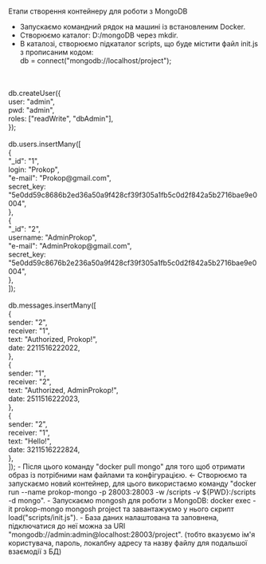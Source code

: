 <br>Етапи створення контейнеру для роботи з MongoDB
- Запускаємо командний рядок на машині із встановленим Docker.
- Створюємо каталог: D:/mongoDB через mkdir.
- В каталозі, створюємо підкаталог scripts, що буде містити файл init.js з прописаним кодом:
<br>db = connect("mongodb://localhost/project");
<br>
<br>db.createUser({
<br> user: "admin",
<br>  pwd: "admin",
<br>  roles: ["readWrite", "dbAdmin"],
<br>});
<br>
<br>db.users.insertMany([
<br> {
<br>    "_id": "1",
<br>    login: "Prokop",
<br>    "e-mail": "Prokop@gmail.com",
<br>    secret_key: "5e0dd59c8686b2ed36a50a9f428cf39f305a1fb5c0d2f842a5b2716bae9e0004",
<br>  },
<br>  {
<br>    "_id": "2",
<br>    username: "AdminProkop",
<br>    "e-mail": "AdminProkop@gmail.com",
<br>    secret_key: "5e0dd59c8676b2e236a50a9f428cf39f305a1fb5c0d2f842a5b2716bae9e0004",
<br>  },
<br>]);
<br>
<br>db.messages.insertMany([
<br> {
<br>  sender: "2",
<br>  receiver: "1",
<br>  text: "Authorized, Prokop!",
<br>  date: 2211516222022,
<br>  },
<br>  {
<br>    sender: "1",
<br>    receiver: "2",
<br>    text: "Authorized, AdminProkop!",
<br>    date: 2511516222023,
<br>  },
<br>  {
<br>    sender: "2",
<br>    receiver: "1",
<br>   text: "Hello!",
<br>    date: 3211516222824,
<br>  },
<br>]);
- Після цього команду "docker pull mongo" для того щоб отримати образ із потрібними нам файлами та конфігурацією.
<- Створюємо та запускаємо новий контейнер, для цього використаємо команду "docker run --name prokop-mongo -p 28003:28003 -w /scripts -v ${PWD}:/scripts -d mongo".
- Запускаємо mongosh для роботи з MongoDB: docker exec -it prokop-mongo mongosh project та завантажуємо у нього скрипт load("scripts/init.js").
- База даних налаштована та заповнена, підключатися до неї можна за URI "mongodb://admin:admin@localhost:28003/project". (тобто вказуємо ім'я користувача, пароль, локалбну адресу та назву файлу для подальшої взаємодії з БД)
